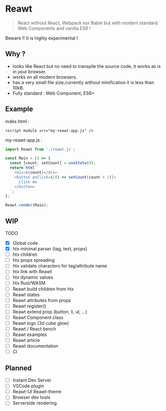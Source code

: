 # Reawt
> React without React, Webpack nor Babel but with modern standard Web Components and vanilla ES6 !

Beware !! It is highly experimental !

## Why ?

- looks like React but no need to transpile the source code, it works as is in your browser.
- works on all modern browsers.
- has a very small file size,currently without minification it is less than 10kB.
- Fully standard : Web Component, ES6+

## Example
index.html :

`<script module src="my-reawt-app.js" />`

my-reawt-app.js :
```javascript
import Reawt from './reawt.js';

const Main = () => {
  const [count, setCount] = useState(0);
  return html`
    <div>${count}</div>
    <button onClick=${() => setCount(count + 1)}>
      Click me
    </button>
  `;
};

Reawt.render(Main);
```


## WIP

TODO

- [x] Global code
- [x] htx minimal parser (tag, text, props)
- [ ] htx children
- [ ] htx props spreading
- [ ] htx validate characters for tag/attribute name
- [ ] htx link with Reawt
- [ ] htx dynamic values
- [ ] htx Rust/WASM
- [ ] Reawt build children from htx
- [ ] Reawt states
- [ ] Reawt attributes from props
- [ ] Reawt register()
- [ ] Reawt extend prop (button, li, ul, ...)
- [ ] Reawt Component class
- [ ] Reawt logo (3d cube glow)
- [ ] Reawt / React bench
- [ ] Reawt examples
- [ ] Reawt article
- [ ] Reawt documentation
- [ ] CI

## Planned

- [ ] Instant Dev Server
- [ ] VSCode plugin
- [ ] Reawt-UI Reawt-theme
- [ ] Browser dev tools
- [ ] Serverside rendering 
